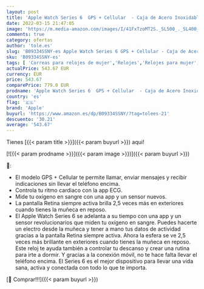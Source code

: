 ```yaml
---
layout: post
title: 'Apple Watch Series 6  GPS + Cellular  - Caja de Acero Inoxidable en Oro de 44 mm - Correa Deportiva Azul Marino Intenso'
date: 2022-03-15 21:47:05
image: 'https://m.media-amazon.com/images/I/41FxTzoMT2S._SL500_._SL400_.jpg'
comments: true
category: ofertas
author: 'tole.es'
slug: 'B09334SSNY-es Apple Watch Series 6 GPS + Cellular - Caja de Acero...'
sku: 'B09334SSNY-es'
tags: [ 'Correas para relojes de mujer','Relojes','Relojes para mujer','apple', ]
actualPrice: 543.67 EUR
currency: EUR
price: 543.67
comparePrice: 779.0 EUR
prodname: 'Apple Watch Series 6  GPS + Cellular  - Caja de Acero Inoxidable en Oro de 44 mm - Correa Deportiva Azul Marino Intenso'
country: 'es'
flag: '🇪🇸'
brand: 'Apple'
buyurl: 'https://www.amazon.es/dp/B09334SSNY/?tag=tolees-21'
descuento: '30.21'
average: '543.67'
---
```


Tienes [{{< param title >}}]({{< param buyurl >}}) aqui!

[![{{< param prodname >}}]({{< param image >}})]({{< param buyurl >}})

🔎:

- El modelo GPS + Cellular te permite llamar, enviar mensajes y recibir indicaciones sin llevar el teléfono encima.
- Controla tu ritmo cardiaco con la app ECG.
- Mide tu oxígeno en sangre con una app y un sensor nuevos.
- La pantalla Retina siempre activa brilla 2,5 veces más en exteriores cuando tienes la muñeca en reposo.
- El Apple Watch Series 6 se adelanta a su tiempo con una app y un sensor revolucionarios que miden tu oxígeno en sangre. Puedes hacerte un electro desde la muñeca y tener a mano tus datos de actividad gracias a la pantalla Retina siempre activa. Ahora la esfera se ve 2,5 veces más brillante en exteriores cuando tienes la muñeca en reposo. Este reloj te ayuda también a controlar tu descanso y crear una rutina para irte a dormir. Y gracias a la conexión móvil, no te hace falta llevar el teléfono encima. El Series 6 es el mejor dispositivo para llevar una vida sana, activa y conectada con todo lo que te importa.

[🛒 Comprar!!!]({{< param buyurl >}})
